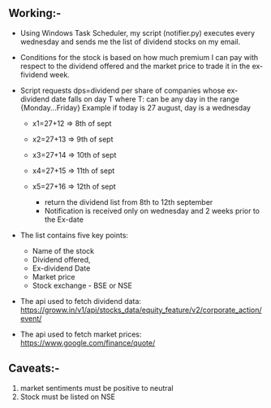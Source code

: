 ## Working:-

* Using Windows Task Scheduler, my script (notifier.py) executes every wednesday and sends me the list of dividend stocks on my email.

* Conditions for the stock is based on how much premium I can pay with respect to the dividend offered and the market price to trade it in the ex-fividend week.

* Script requests dps=dividend per share of companies 
whose ex-dividend date falls on day T where T: 
can be any day in the range {Monday...Friday}
Example if today is 27 august, day is a wednesday


    * x1=27+12 => 8th of sept
    * x2=27+13 => 9th of sept
    * x3=27+14 => 10th of sept
    * x4=27+15 => 11th of sept
    * x5=27+16 => 12th of sept

        * return the dividend list from 8th to 12th september
        * Notification is received only on wednesday and 2 weeks prior to the Ex-date

* The list contains five key points:
    * Name of the stock
    * Dividend offered,
    * Ex-dividend Date 
    * Market price
    * Stock exchange - BSE or NSE

* The api used to fetch dividend data:
    https://groww.in/v1/api/stocks_data/equity_feature/v2/corporate_action/event/

* The api used to fetch market prices:
    https://www.google.com/finance/quote/


## Caveats:-
1. market sentiments must be positive to neutral
2. Stock must be listed on NSE

